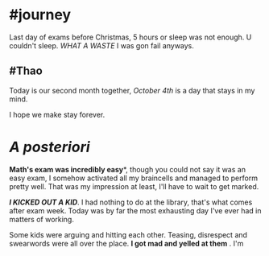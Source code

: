 
# #journey 

Last day of exams before Christmas, 5 hours or sleep was not enough. U couldn't sleep. *WHAT A WASTE* I was gon fail anyways.

## #Thao 

Today is our second month together, *October 4th* is a day that stays in my mind.

I hope we make stay forever.

# *A posteriori*

**Math's exam was incredibly easy***, though you could not say it was an easy exam, I somehow activated all my braincells and managed to perform pretty well. That was my impression at least, I'll have to wait to get marked.

__*I KICKED OUT A KID*__.   I had nothing to do at the library, that's what comes after exam week. Today was by far the most exhausting day I've ever had in matters of working.

Some kids were arguing and hitting each other. Teasing, disrespect and swearwords were all over the place. 
**I got mad and yelled at them** . I'm 
